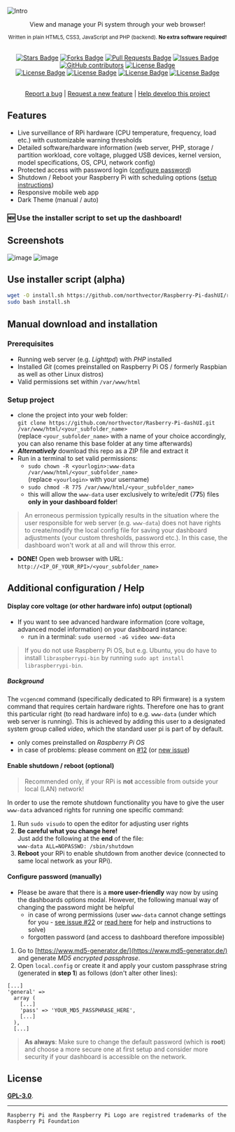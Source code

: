 ![Intro](img/logo.png?raw=true "Raspberry Pi Dashboard - Project Logo")
<div align="center">View and manage your Pi system through your web browser!</div>
<p align="center"><sub>Written in plain HTML5, CSS3, JavaScript and PHP (backend). <b>No extra software required!</b></sub></p>
<br>
<div align="center">
  <a href="https://github.com/northvector/Raspberry-Pi-dashUI/stargazers"><img src="https://img.shields.io/github/stars/northvector/Raspberry-Pi-dashUI?color=yellow" alt="Stars Badge"/></a>
<a href="https://github.com/northvector/Raspberry-Pi-dashUI/network/members"><img src="https://img.shields.io/github/forks/northvector/Raspberry-Pi-dashUI?color=orange" alt="Forks Badge"/></a>
<a href="https://github.com/northvector/Raspberry-Pi-dashUI/pulls"><img src="https://img.shields.io/github/issues-pr/northvector/Raspberry-Pi-dashUI" alt="Pull Requests Badge"/></a>
<a href="https://github.com/northvector/Raspberry-Pi-dashUI/issues"><img src="https://img.shields.io/github/issues/northvector/Raspberry-Pi-dashUI" alt="Issues Badge"/></a>
<a href="https://github.com/northvector/Raspberry-Pi-dashUI/graphs/contributors"><img alt="GitHub contributors" src="https://img.shields.io/github/contributors/northvector/Raspberry-Pi-dashUI?color=2b9348"></a>
<a href="https://github.com/northvector/Raspberry-Pi-dashUI/blob/master/LICENSE"><img src="https://img.shields.io/github/license/northvector/Raspberry-Pi-dashUI?color=2b9348" alt="License Badge"/></a>
<br>
<a href="https://github.com/northvector/Raspberry-Pi-dashUI/"><img src="https://img.shields.io/github/repo-size/northvector/Raspberry-Pi-dashUI?color=important" alt="License Badge"/></a>
<a href="https://github.com/northvector/Raspberry-Pi-dashUI/"><img src="https://img.shields.io/tokei/lines/github/northvector/Raspberry-Pi-dashUI?color=yellowgreen" alt="License Badge"/></a>
<a href="https://github.com/northvector/Raspberry-Pi-dashUI/releases"><img src="https://img.shields.io/github/v/release/northvector/Raspberry-Pi-dashUI?color=success" alt="License Badge"/></a>
<a href="https://github.com/northvector/Raspberry-Pi-dashUI/commits"><img src="https://img.shields.io/github/last-commit/northvector/Raspberry-Pi-dashUI" alt="License Badge"/></a>
</div>
<br>
<p align="center"><a href="https://github.com/northvector/Raspberry-Pi-dashUI/issues">Report a bug</a> | <a href="https://github.com/northvector/Raspberry-Pi-dashUI/discussions">Request a new feature</a> | <a href="https://github.com/northvector/Raspberry-Pi-dashUI/pulls">Help develop this project</a></p>

## Features

- Live surveillance of RPi hardware (CPU temperature, frequency, load etc.) with customizable warning thresholds
- Detailed software/hardware information (web server, PHP, storage / partition workload, core voltage, plugged USB devices, kernel version, model specifications, OS, CPU, network config)
- Protected access with password login ([configure password](https://github.com/northvector/Raspberry-Pi-dashUI#configure-password-manually))
- Shutdown / Reboot your Raspberry Pi with scheduling options ([setup instructions](https://github.com/northvector/Raspberry-Pi-dashUI#enable-shutdown--reboot-optional))
- Responsive mobile web app
- Dark Theme (manual / auto)

### 🆕 Use the installer script to set up the dashboard!

## Screenshots

![image](https://github.com/northvector/Raspberry-Pi-dashUI/assets/22070926/195a660b-4722-453c-9339-9bd2d7971bd8)
![image](https://github.com/northvector/Raspberry-Pi-dashUI/assets/22070926/adda2d54-a4e1-4e42-83ac-264561d98511)

## Use installer script (alpha)

```bash
wget -O install.sh https://github.com/northvector/Raspberry-Pi-dashUI/raw/release/installer.sh
sudo bash install.sh
```

## Manual download and installation

### Prerequisites

- Running web server (e.g. *Lighttpd*) with *PHP* installed
- Installed *Git* (comes preinstalled on Raspberry Pi OS / formerly Raspbian as well as other Linux distros)
- Valid permissions set within `/var/www/html`

### Setup project

- clone the project into your web folder:<br>`git clone https://github.com/northvector/Rasberry-Pi-dashUI.git /var/www/html/<your_subfolder_name>`<br>(replace `<your_subfolder_name>` with a name of your choice accordingly, you can also rename this base folder at any time afterwards)
- ***Alternatively*** download this repo as a ZIP file and extract it
- Run in a terminal to set valid permissions:
  - `sudo chown -R <yourlogin>:www-data /var/www/html/<your_subfolder_name>`<br>(replace `<yourlogin>` with your username)
  - `sudo chmod -R 775 /var/www/html/<your_subfolder_name>`
  - this will allow the `www-data` user exclusively to write/edit (7**7**5) files **only in your dashboard folder**!
> An erroneous permission typically results in the situation where the user responsible for web server (e.g. `www-data`) does not have rights to create/modify the local config file for saving your dashboard adjustments (your custom thresholds, password etc.). In this case, the dashboard won't work at all and will throw this error.
- **DONE!** Open web browser with URL: `http://<IP_OF_YOUR_RPI>/<your_subfolder_name>`

## Additional configuration / Help

#### Display core voltage (or other hardware info) output (optional)
- If you want to see advanced hardware information (core voltage, advanced model information) on your dashboard instance:
  - run in a terminal: `sudo usermod -aG video www-data` 
>If you do not use Raspberry Pi OS, but e.g. Ubuntu, you do have to install `libraspberrypi-bin` by running `sudo apt install libraspberrypi-bin`.

##### Background
The `vcgencmd` command (specifically dedicated to RPi firmware) is a system command that requires certain hardware rights. Therefore one has to grant this particular right (to read hardware info) to e.g. `www-data` (under which web server is running). This is achieved by adding this user to a designated system group called *video*, which the standard user pi is part of by default.
- only comes preinstalled on *Raspberry Pi OS*
- in case of problems: please comment on [#12](https://github.com/northvector/Raspberry-Pi-dashUI/issues/12) (or [new issue](https://github.com/northvector/Raspberry-Pi-dashUI/issues/new))

#### Enable shutdown / reboot (optional)

> Recommended only, if your RPi is **not** accessible from outside your local (LAN) network!

In order to use the remote shutdown functionality you have to give the user `www-data` advanced rights for running one specific command:
1. Run `sudo visudo` to open the editor for adjusting user rights
2. **Be careful what you change here!**<br>Just add the following at the **end** of the file: <br>`www-data ALL=NOPASSWD: /sbin/shutdown`
3. **Reboot** your RPi to enable shutdown from another device (connected to same local network as your RPi).

#### Configure password (manually)

- Please be aware that there is a **more user-friendly** way now by using the dashboards options modal. However, the following manual way of changing the password might be helpful
  - in case of wrong permissions (user `www-data` cannot change settings for you - [see issue #22](https://github.com/northvector/Raspberry-Pi-dashUI/issues/22) or [read here](https://github.com/northvector/Raspberry-Pi-dashUI#valid-permissions) for help and instructions to solve)
  - forgotten password (and access to dashboard therefore impossible)

1. Go to [https://www.md5-generator.de/](https://www.md5-generator.de/) and generate *MD5 encrypted passphrase*.
2. Open `local.config` or create it and apply your custom passphrase string (generated in **step 1**) as follows (don't alter other lines):
```
[...]
'general' =>
  array (
    [...]
    'pass' => 'YOUR_MD5_PASSPHRASE_HERE',
    [...]
  ),
  [...]
```

> **As always**: Make sure to change the default password (which is **root**) and choose a more secure one at first setup and consider more security if your dashboard is accessible on the network.

## License

[**GPL-3.0**](LICENSE).

---

`Raspberry Pi and the Raspberry Pi Logo are registred trademarks of the Raspberry Pi Foundation`
